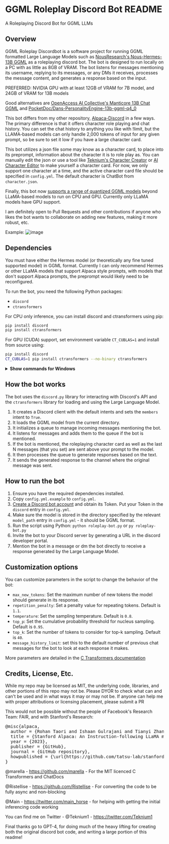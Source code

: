 # GGML Roleplay Discord Bot README
A Roleplaying Discord Bot for GGML LLMs

## Overview
GGML Roleplay Discordbot is a software project for running GGML formatted Large Language Models such as [NousResearch's Nous-Hermes-13B GGML](https://huggingface.co/TheBloke/Nous-Hermes-13B-GGML) as a roleplaying discord bot. The bot is designed to run locally on a PC with as little as 8GB of VRAM. The bot listens for messages mentioning its username, replying to its messages, or any DMs it receives, processes the message content, and generates a response based on the input.

PREFERRED: NVIDIA GPU with at least 12GB of VRAM for 7B model, and 24GB of VRAM for 13B models

Good alternatives are [OpenAccess AI Collective's Manticore 13B Chat GGML](https://huggingface.co/TheBloke/manticore-13b-chat-pyg-GGML)
and [PocketDoc/Dans-PersonalityEngine-13b-ggml-q4_0](https://huggingface.co/PocketDoc/Dans-PersonalityEngine-13b-ggml-q4_0)

This bot differs from my other repository, [Alpaca-Discord](https://github.com/teknium1/alpaca-discord) in a few ways.
The primary difference is that it offers character role playing and chat history. You can set the chat history to anything you like with !limit, but the LLAMA-based models can only handle 2,000 tokens of input for any given prompt, so be sure to set it low if you have a large character card.

This bot utilizes a json file some may know as a character card, to place into its preprompt, information about the character it is to role play as.
You can manually edit the json or use a tool like [Teknium's Character Creator](https://teknium1.github.io/charactercreator/index.html) or [AI Character Editor](https://zoltanai.github.io/character-editor/) to make yourself a character card.
For now, we only support one character at a time, and the active character card file should be specified in `config.yml`.  The default character is ChatBot from `character.json`.

Finally, this bot now [supports a range of quantized GGML models](https://github.com/marella/ctransformers#supported-models) beyond LLaMA-based models to run on CPU and GPU. Currently only LLaMA models have GPU support.

I am definitely open to Pull Requests and other contributions if anyone who likes the bot wants to collaborate on adding new features, making it more robust, etc.

Example:
![image](https://user-images.githubusercontent.com/127238744/228260843-f623d17a-fb0c-4289-ab59-eae1e676b4b7.png)


## Dependencies
You must have either the Hermes model (or theoretically any fine tuned supported model) in GGML format.
Currently I can only recommend Hermes or other LLaMA models that support Alpaca style prompts, with models that don't support Alpaca prompts, the preprompt would likely need to be reconfigured.

To run the bot, you need the following Python packages:
- `discord`
- `ctransformers`

For CPU only inference, you can install discord and ctransformers using pip:

```sh
pip install discord
pip install ctransformers
```

For GPU (CUDA) support, set environment variable `CT_CUBLAS=1` and install from source using:

```sh
pip install discord
CT_CUBLAS=1 pip install ctransformers --no-binary ctransformers
```

<details>
<summary><strong>Show commands for Windows</strong></summary><br>

On Windows PowerShell run:

```sh
py -m pip install discord
$env:CT_CUBLAS=1
py -m pip install ctransformers --no-binary ctransformers
```

On Windows Command Prompt run:

```sh
py -m pip install discord
set CT_CUBLAS=1
py -m pip install ctransformers --no-binary ctransformers
```

</details>


## How the bot works
The bot uses the `discord.py` library for interacting with Discord's API and the `ctransformers` library for loading and using the Large Language Model.

1. It creates a Discord client with the default intents and sets the `members` intent to `True`.
2. It loads the GGML model from the current directory.
3. It initializes a queue to manage incoming messages mentioning the bot.
4. It listens for messages and adds them to the queue if the bot is mentioned.
5. If the bot is mentioned, the roleplaying character card as well as the last N messages (that you set) are sent above your prompt to the model.
6. It then processes the queue to generate responses based on the text.
7. It sends the generated response to the channel where the original message was sent. 

## How to run the bot
1. Ensure you have the required dependencies installed.
2. Copy `config.yml.example` to `config.yml`.
3. [Create a Discord bot account](https://discordpy.readthedocs.io/en/stable/discord.html) and obtain its Token. Put your Token in the `discord` entry in `config.yml`.
4. Make sure the model is stored in the directory specified by the relevant `model_path` entry in `config.yml` - it should be GGML format.
5. Run the script using Python:
`python roleplay-bot.py` or `py roleplay-bot.py`
6. Invite the bot to your Discord server by generating a URL in the discord developer portal.
7. Mention the bot in a message or dm the bot directly to receive a response generated by the Large Language Model.

## Customization options
You can customize parameters in the script to change the behavior of the bot:

- `max_new_tokens`: Set the maximum number of new tokens the model should generate in its response.
- `repetition_penalty`: Set a penalty value for repeating tokens. Default is `1.1`.
- `temperature`: Set the sampling temperature. Default is `0.8`.
- `top_p`: Set the cumulative probability threshold for nucleus sampling. Default is `0.95`.
- `top_k`: Set the number of tokens to consider for top-k sampling. Default is `40`.
- `message_history_limit`: set this to the default number of previous chat messages for the bot to look at each response it makes.

More parameters are detailed in the [C Transformers documentation](https://github.com/marella/ctransformers#config)

## Credits, License, Etc.
While my repo may be licensed as MIT, the underlying code, libraries, and other portions of this repo may not be. Please DYOR to check what can
and can't be used and in what ways it may or may not be. If anyone can help me with proper attributions or licensing placement, please submit a PR

This would not be possible without the people of Facebook's Research Team: FAIR, and with Stanford's Research:
<pre>
@misc{alpaca,
  author = {Rohan Taori and Ishaan Gulrajani and Tianyi Zhang and Yann Dubois and Xuechen Li and Carlos Guestrin and Percy Liang and Tatsunori B. Hashimoto },
  title = {Stanford Alpaca: An Instruction-following LLaMA model},
  year = {2023},
  publisher = {GitHub},
  journal = {GitHub repository},
  howpublished = {\url{https://github.com/tatsu-lab/stanford_alpaca}},
}
</pre>

@marella - https://github.com/marella - For the MIT licenced C Transformers and ChatDocs

@Ristellise - https://github.com/Ristellise - For converting the code to be fully async and non-blocking

@Main - https://twitter.com/main_horse - for helping with getting the initial inferencing code working

You can find me on Twitter - @Teknium1 - https://twitter.com/Teknium1

Final thanks go to GPT-4, for doing much of the heavy lifting for creating both the original discord bot code, and writing a large portion of this readme! 
